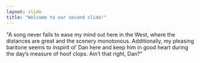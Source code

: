 ```yaml
---
layout: slide
title: "Welcome to our second slide!"
---
```

"A song never fails to ease my mind out here in the West, 
where the distances are great and the scenery monotonous. 
Additionally,
my pleasing baritone seems to inspirit ol’ Dan here and keep him in good heart during the day’s measure of hoof clops.
Ain’t that right, Dan?"



